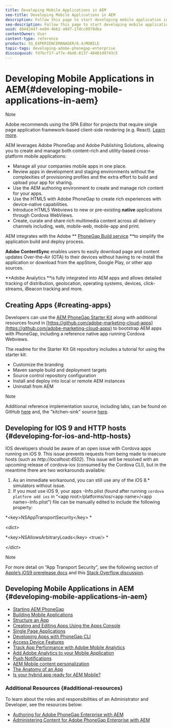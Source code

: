 ```yaml
---
title: Developing Mobile Applications in AEM
seo-title: Developing Mobile Applications in AEM
description: Follow this page to start developing mobile application in AEM using Adobe PhoneGap Enterprise.
seo-description: Follow this page to start developing mobile application in AEM using Adobe PhoneGap Enterprise.
uuid: d8442447-ee04-4bb2-a0d7-17dcc8979dba
contentOwner: User
content-type: reference
products: SG_EXPERIENCEMANAGER/6.4/MOBILE
topic-tags: developing-adobe-phonegap-enterprise
discoiquuid: fd7bcf17-af7e-4bd6-8137-48401d9743c5
---
```


# Developing Mobile Applications in AEM{#developing-mobile-applications-in-aem}

>[!NOTE]
>
>Adobe recommends using the SPA Editor for projects that require single page application framework-based client-side rendering (e.g. React). [Learn more](/help/sites/developing/using/spa-overview.md).

AEM leverages Adobe PhoneGap and Adobe Publishing Solutions, allowing you to create and manage both content-rich and utility-based cross-platform mobile applications:

* Manage all your companies mobile apps in one place.
* Review apps in development and staging environments without the complexities of provisioning profiles and the extra effort to build and upload your app for sharing.
* Use the AEM authoring environment to create and manage rich content for your apps.
* Use the HTML5 with Adobe PhoneGap to create rich experiences with device-native capabilities.
* Introduce HTML5 Webviews to new or pre-existing **native** applications through Cordova WebViews.
* Create, curate and share rich multimedia content across all delivery channels including, web, mobile-web, mobile-app and print.

AEM integrates with the Adobe ** [PhoneGap Build service](https://build.phonegap.com/) **to simplify the application build and deploy process.

**Adobe ContentSync** enables users to easily download page and content updates Over-the-Air (OTA) to their devices without having to re-install the application or download from the appStore, Google Play, or other app sources.

**Adobe Analytics **is fully integrated into AEM apps and allows detailed tracking of distribution, geolocation, operating systems, devices, click-streams, iBeacon tracking and more.

## Creating Apps {#creating-apps}

Developers can use the [AEM PhoneGap Starter Kit](https://github.com/Adobe-Marketing-Cloud/aem-phonegap-starter-kit) along with additional resources found in [https://github.com/adobe-marketing-cloud-apps](https://github.com/adobe-marketing-cloud-apps) to bootstrap AEM apps with PhoneGap, including a reference native app running Cordova Webviews.

The readme for the Starter Kit Git repository includes a tutorial for using the starter kit:

* Customize the branding
* Maven sample build and deployment targets
* Source control repository configuration
* Install and deploy into local or remote AEM instances 
* Uninstall from AEM

>[!NOTE]
>
>Additional reference implementation source, including labs, can be found on GitHub [here](https://github.com/adobe-marketing-cloud-apps) and, the "kitchen-sink" source [here](https://github.com/blefebvre/aem-phonegap-kitchen-sink).

## Developing for IOS 9 and HTTP hosts {#developing-for-ios-and-http-hosts}

IOS developers should be aware of an open issue with Cordova apps running on iOS 9. This issue prevents requests from being made to insecure hosts (such as *http://localhost:4502*). This issue will be resolved with an upcoming release of cordova-ios (consumed by the Cordova CLI), but in the meantime there are two workarounds available:

1. As an immediate workaround, you can still use any of the iOS 8.&#42; simulators without issue. 
1. If you must use iOS 9, your apps -Info.plist (found after running `cordova platform add ios` in “&lt;app root&gt;/platforms/ios/&lt;app name&gt;/&lt;app name&gt;-Info.plist”) file can be manually edited to include the following property:

*&lt;key&gt;NSAppTransportSecurity&lt;/key&gt; *

*&lt;dict&gt;*

*&lt;key&gt;NSAllowsArbitraryLoads&lt;/key&gt; &lt;true/&gt; *

*&lt;/dict*&gt;

>[!NOTE]
>
>For more detail on “App Transport Security”, see the following section of [Apple’s iOS9 prerelease docs](https://developer.apple.com/library/prerelease/ios/releasenotes/General/WhatsNewIniOS/Articles/iOS9.html#//apple_ref/doc/uid/TP40016198-SW14) and this [Stack Overflow discussion](https://stackoverflow.com/questions/30751053/ios9-ats-what-about-html5-based-apps/).

## Developing Mobile Applications in AEM {#developing-mobile-applications-in-aem}

* [Starting AEM PhoneGap](/help/mobile/starting-aem-phonegap-app.md)
* [Building Mobile Applications](/help/mobile/building-app-mobile-phonegap.md)
* [Structure an App](/help/mobile/phonegap-structure-an-app.md)
* [Creating and Editing Apps Using the Apps Console](/help/mobile/phonegap-apps-console.md)
* [Single Page Applications](/help/mobile/phonegap-single-page-applications.md)
* [Developing Apps with PhoneGap CLI](/help/mobile/phonegap-apps-pg-cli.md)
* [Access Device Features](/help/mobile/phonegap-access-device-features.md)
* [Track App Performance with Adobe Mobile Analytics](/help/mobile/phonegap-intro-to-app-analytics.md)
* [Add Adobe Analytics to your Mobile Application](/help/mobile/phonegap-add-analytics-to-apps.md)
* [Push Notifications](/help/mobile/phonegap-push-notifications.md)
* [AEM Mobile content personalization](/help/mobile/phonegap-aem-mobile-content-personalization.md)
* [The Anatomy of an App](/help/mobile/phonegap-apps-arch.md)
* [Is your hybrid app ready for AEM Mobile?](/help/mobile/phonegap-adding-content-to-imported-app.md)

### Additional Resources {#additional-resources}

To learn about the roles and responsibilities of an Administrator and Developer, see the resources below:

* [Authoring for Adobe PhoneGap Enterprise with AEM](/help/mobile/phonegap.md)
* [Administering Content for Adobe PhoneGap Enterprise with AEM](/help/mobile/administer-phonegap.md)

